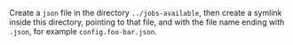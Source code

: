 Create a `json` file in the directory `../jobs-available`, 
then create a symlink inside this directory, pointing to that file, and with the file name ending 
with `.json`, for example `config.foo-bar.json`.
